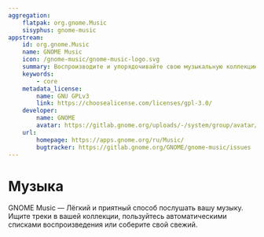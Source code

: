 ```yaml
---
aggregation:
    flatpak: org.gnome.Music
    sisyphus: gnome-music
appstream:
    id: org.gnome.Music
    name: GNOME Music
    icon: /gnome-music/gnome-music-logo.svg
    summary: Воспроизводите и упорядочивайте свою музыкальную коллекцию
    keywords:
        - core
    metadata_license:
        name: GNU GPLv3
        link: https://choosealicense.com/licenses/gpl-3.0/
    developer:
        name: GNOME
        avatar: https://gitlab.gnome.org/uploads/-/system/group/avatar/8/gnomelogo.png?width=48
    url:
        homepage: https://apps.gnome.org/ru/Music/
        bugtracker: https://gitlab.gnome.org/GNOME/gnome-music/issues
---
```


# Музыка

GNOME Music — Лёгкий и приятный способ послушать вашу музыку. Ищите треки в вашей коллекции, пользуйтесь автоматическими списками воспроизведения или соберите свой свежий.

<!--@include: @apps/_parts/install/content-repo.md-->
<!--@include: @apps/_parts/install/content-flatpak.md-->
